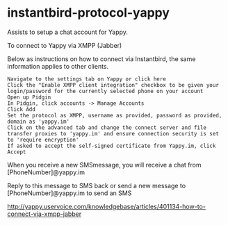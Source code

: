 # instantbird-protocol-yappy
Assists to setup a chat account for Yappy.


To connect to Yappy via XMPP (Jabber)

Below as instructions on how to connect via Instantbird, the same information applies to other clients.

    Navigate to the settings tab on Yappy or click here
    Click the "Enable XMPP client integration" checkbox to be given your login/password for the currently selected phone on your account
    Open up Pidgin
    In Pidgin, click accounts -> Manage Accounts
    Click Add
    Set the protocol as XMPP, username as provided, password as provided, domain as 'yappy.im'
    Click on the advanced tab and change the connect server and file transfer proxies to 'yappy.im' and ensure connection security is set to 'require encryption'
    If asked to accept the self-signed certificate from Yappy.im, click Accept

When you receive a new SMSmessage, you will receive a chat from [PhoneNumber]@yappy.im

Reply to this message to SMS back or send a new message to [PhoneNumber]@yappy.im to send an SMS

http://yappy.uservoice.com/knowledgebase/articles/401134-how-to-connect-via-xmpp-jabber
